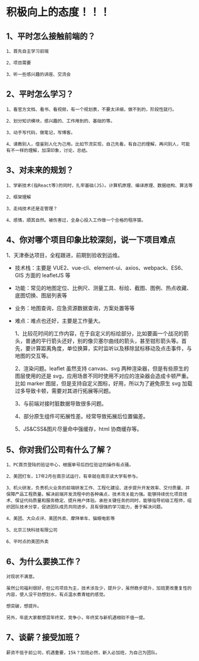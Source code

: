 # 积极向上的态度！！！

## 1、平时怎么接触前端的？

    1、首先自主学习前端

    2、项目需要

    3、听一些感兴趣的讲座、交流会

## 2、平时怎么学习？

    1、看官方文档、看书、看视频，有一个规划表，不要太详细，做不到的，阶段性就行。

    2、划分知识模块，感兴趣的、工作用到的、基础的等。

    3、动手写代码，做笔记，写博客。

    4、请教别人，借鉴别人化为己用。比如节流实现，自己先看，有自己的理解，再问别人，可能有不一样的理解，加深印象，讨论，总结。

## 3、对未来的规划？

    1、学新技术(指React等)的同时，扎牢基础(JS)。计算机原理、编译原理、数据结构、算法等

    2、框架理解

    3、走纯技术还是走管理？

    4、感情，顺其自然。被伤害过，全身心投入工作做一个合格的程序猿。

## 4、你对哪个项目印象比较深刻，说一下项目难点

1、天津泰达项目，全程跟进，前期到验收到运维。

- 技术栈：主要是 VUE2、vue-cli、element-ui、axios、webpack、ES6、GIS 方面的 leafletJS 等
- 功能：常见的地图定位、比例尺、测量工具、标绘、截图、图例、热点收藏、底图切换、图层列表等
- 业务：地图查询，应急资源数据查询，方案处置等等
- 难点：难点也还好，主要是工作量大。

  1、比较花时间的工作内容，在于自定义的标绘部分，比如要画一个战况的箭头，普通的平行箭头还好，别的像贝塞尔曲线的箭头，甚至钳形箭头等。首先，要计算距离角度，单位换算，实时监听以及移除鼠标移动及点击事件，与地图的交互等。

  2、渲染问题。leaflet 虽然支持 canvas、svg 两种渲染器，但是有些原生的图层使用的还是 svg，应用场景不同时使用不对应的渲染器会造成卡顿严重。比如 marker 图层，但是支持自定义图标，好用，所以为了避免原生 svg 加载过多导致卡顿，需要对其进行拓展等问题。

  3、与前端对接时脏数据导致很多问题。

  4、部分原生组件可拓展性差。经常导致拓展后位置偏差。

  5、JS&CSS&图片尽量命中强缓存，html 协商缓存等。

## 5、你对我们公司有什么了解？

    1、PC首页登陆的验证中心，根据单号后四位验证的操作有点骚。

    2、美团打车，17年2月在南京试运行，有幸就在南京读大学有参与。

    3、机火研发，负责机火业务的前端研发工作、工程化建设、逐步提升开发效率、交付质量、并保障产品工程质量。解决前端开发流程中的各种痛点，技术攻关能力强。能够持续优化项目技术、保证代码质量和服务稳定、提升用户体验。承担关键任务的同时，能够指导初级工程师，组织团队技术分享，促进团队成员共同进步。具有很强的学习能力，善于解决问题。

    4、美团、大众点评、美团外卖、摩拜单车、猫眼电影等

    5、北京三快科技有限公司

    6、平时点的美团外卖

## 6、为什么要换工作？

    对现状不满意。

    虽然公司福利很好，但公司项目为主，技术涉及少，提升少，虽然稳步提升，加班更改重复性的内容，使人没干劲想划水，有点温水煮青蛙的感觉。

    想突破，想提升。

    另外，年底大家都想混年终奖，竞争小，年终奖与新机遇相较不值一提。

## 7、谈薪？接受加班？

    薪资不低于前公司，机遇重要，15k？加班必然，新入必加班，为自己为团队。
